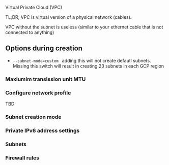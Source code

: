 Virtual Private Cloud (VPC)

TL;DR; VPC is virtual version of a physical network (cables). 

VPC without the subnet is useless (similar to your ethernet cable that is not connected to anything)


## Options during creation


- ```--subnet-mode=custom ``` adding this will not create defautl subnets. Missing this switch will result in creating 23 subnets in each GCP region

### Maxiumim transission unit MTU

### Configure network profile
TBD

### Subnet creation mode

### Private IPv6 address settings

### Subnets

### Firewall rules
